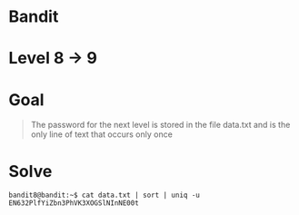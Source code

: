 # Bandit
# Level 8 -> 9
# Goal
> The password for the next level is stored in the file data.txt and is the only line of text that occurs only once
# Solve
```
bandit8@bandit:~$ cat data.txt | sort | uniq -u
EN632PlfYiZbn3PhVK3XOGSlNInNE00t
```
